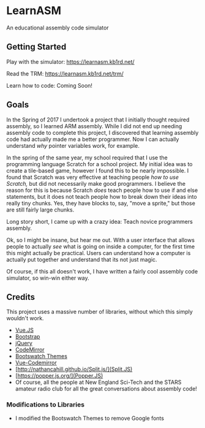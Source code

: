 # LearnASM
An educational assembly code simulator

## Getting Started
Play with the simulator: https://learnasm.kb1rd.net/

Read the TRM: https://learnasm.kb1rd.net/trm/

Learn how to code: Coming Soon!

## Goals
In the Spring of 2017 I undertook a project that I initially thought required assembly, so I learned ARM assembly. While I did not end up needing assembly code to complete this project, I discovered that learning assembly code had actually made me a better programmer. Now I can actually understand *why* pointer variables work, for example.

In the spring of the same year, my school required that I use the programming language Scratch for a school project. My initial idea was to create a tile-based game, however I found this to be nearly impossible. I found that Scratch was very effective at teaching people *how to use Scratch,* but did not necessarily make good programmers. I believe the reason for this is because Scratch *does* teach people how to use if and else statements, but it does not teach people how to break down their ideas into really tiny chunks. Yes, they have blocks to, say, "move a sprite," but those are still fairly large chunks.

Long story short, I came up with a crazy idea: Teach novice programmers assembly.

Ok, so I might be insane, but hear me out. With a user interface that allows people to actually *see* what is going on inside a computer, for the first time this might actually be practical. Users can understand how a computer is actually put together and understand that its not just magic.

Of course, if this all doesn't work, I have written a fairly cool assembly code simulator, so win-win either way.

## Credits
This project uses a massive number of libraries, without which this simply wouldn't work.
- [Vue.JS](https://vuejs.org/)
- [Bootstrap](https://getbootstrap.com/)
- [jQuery](https://jquery.com/)
- [CodeMirror](https://codemirror.net/)
- [Bootswatch Themes](https://bootswatch.com/)
- [Vue-Codemirror](https://surmon-china.github.io/vue-codemirror/)
- [http://nathancahill.github.io/Split.js/](Split.JS)
- [https://popper.js.org/](Popper.JS)
- Of course, all the people at New England Sci-Tech and the STARS amateur radio club for all the great conversations about assembly code!

### Modifications to Libraries
- I modified the Bootswatch Themes to remove Google fonts
